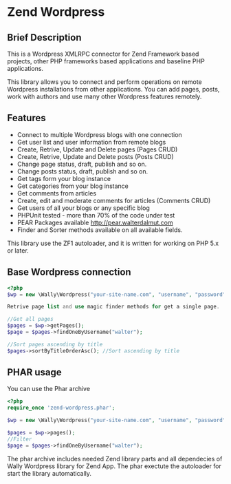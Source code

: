 Zend Wordpress
==============

Brief Description
-----------------

This is a Wordpress XMLRPC connector for Zend Framework based projects, other PHP frameworks based applications and baseline PHP applications.

This library allows you to connect and perform operations on remote Wordpress installations from other applications. You can add pages, posts, work with authors and use many other Wordpress features remotely.

Features
--------

 * Connect to multiple Wordpress blogs with one connection
 * Get user list and user information from remote blogs
 * Create, Retrive, Update and Delete pages (Pages CRUD)
 * Create, Retrive, Update and Delete posts (Posts CRUD)
 * Change page status, draft, publish and so on.
 * Change posts status, draft, publish and so on.
 * Get tags form your blog instance
 * Get categories from your blog instance
 * Get comments from articles
 * Create, edit and moderate comments for articles (Comments CRUD)
 * Get users of all your blogs or any specific blog
 * PHPUnit tested - more than 70% of the code under test
 * PEAR Packages available http://pear.walterdalmut.com
 * Finder and Sorter methods available on all available fields.

This library use the ZF1 autoloader, and it is written for working on PHP 5.x or later.

Base Wordpress connection
-------------------------

```php
<?php
$wp = new \Wally\Wordpress("your-site-name.com", "username", "password");

Retrive page list and use magic finder methods for get a single page.

//Get all pages
$pages = $wp->getPages();
$page = $pages->findOneByUsername("walter");

//Sort pages ascending by title
$pages->sortByTitleOrderAsc(); //Sort ascending by title
```

PHAR usage
----------

You can use the Phar archive

```php
<?php
require_once 'zend-wordpress.phar';

$wp = new \Wally\Wordpress("your-site-name.com", "username", "password");

$pages = $wp->pages();
//Filter
$page = $pages->findOneByUsername("walter");
```

The phar archive includes needed Zend library parts and all dependecies of Wally Wordpress library for Zend App. The phar exectute the autoloader for start the library automatically.
